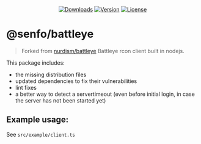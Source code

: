 <p align="center">
  <a href="https://www.npmjs.com/package/@senfo/battleye"><img src="https://img.shields.io/npm/dm/@senfo/battleye.svg" alt="Downloads"></a>
  <a href="https://www.npmjs.com/package/@senfo/battleye"><img src="https://img.shields.io/npm/v/@senfo/battleye.svg" alt="Version"></a>
  <a href="https://www.npmjs.com/package/@senfo/battleye"><img src="https://img.shields.io/npm/l/@senfo/battleye.svg" alt="License"></a>
</p>

# @senfo/battleye
> Forked from [nurdism/battleye](https://github.com/nurdism/battleye)
> Battleye rcon client built in nodejs.

This package includes:
* the missing distribution files
* updated dependencies to fix their vulnerabilities
* lint fixes
* a better way to detect a servertimeout (even before initial login, in case the server has not been started yet)

## Example usage:
See ```src/example/client.ts```
